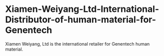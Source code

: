 # Xiamen-Weiyang-Ltd-International-Distributor-of-human-material-for-Genentech
Xiamen Weiyang, Ltd is the international retailer for Genentech human material.
